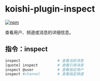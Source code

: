 # koishi-plugin-inspect

[![npm](https://img.shields.io/npm/v/koishi-plugin-inspect?style=flat-square)](https://www.npmjs.com/package/koishi-plugin-inspect)

查看用户、频道或消息的详细信息。

## 指令：inspect

```sh
inspect                 # 查看当前消息
[quote] inspect         # 查看引用消息
inspect @user           # 查看指定用户
inspect #channel        # 查看指定频道
```
